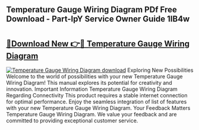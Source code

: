 ## Temperature Gauge Wiring Diagram PDf Free Download - Part-IpY Service Owner Guide 1IB4w

# <h2><a href="http://dflr1qo.blite.top/?on=Temperature+Gauge+Wiring+Diagram">🔗Download New 👉🔴 Temperature Gauge Wiring Diagram</a></h2>

[![Temperature Gauge Wiring Diagram download](https://i.imgur.com/lujVjoI.png)](http://dflr1qo.blite.top/?on=Temperature+Gauge+Wiring+Diagram)
Exploring New Possibilities Welcome to the world of possibilities with your new Temperature Gauge Wiring Diagram! This manual explores its potential for creativity and innovation. Important Information Temperature Gauge Wiring Diagram Regarding Connectivity This product requires a stable internet connection for optimal performance. Enjoy the seamless integration of list of features with your new Temperature Gauge Wiring Diagram. Your Feedback Matters Temperature Gauge Wiring Diagram. We value your feedback and are committed to providing exceptional customer service.

